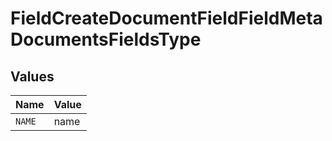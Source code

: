 # FieldCreateDocumentFieldFieldMetaDocumentsFieldsType


## Values

| Name   | Value  |
| ------ | ------ |
| `NAME` | name   |